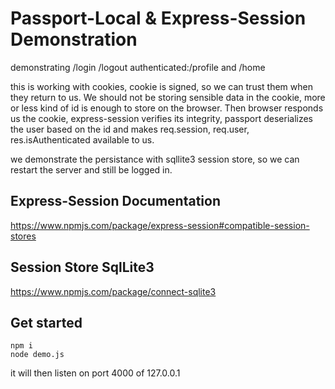 # Passport-Local & Express-Session Demonstration
demonstrating /login /logout authenticated:/profile and /home


this is working with cookies, cookie is signed, so we can trust them when they return to us. We should not be storing sensible data in the cookie, more or less kind of id is enough to store on the browser. Then browser responds us the cookie, express-session verifies its integrity, passport deserializes the user based on the id and makes req.session, req.user, res.isAuthenticated available to us.

we demonstrate the persistance with sqllite3 session store, so we can restart the server and still be logged in.

## Express-Session Documentation
https://www.npmjs.com/package/express-session#compatible-session-stores

## Session Store SqlLite3
https://www.npmjs.com/package/connect-sqlite3

## Get started
```
npm i
node demo.js
```
it will then listen on port 4000 of 127.0.0.1
